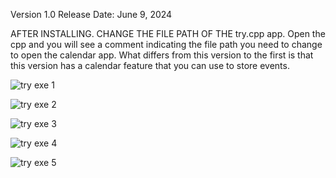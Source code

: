 Version 1.0 Release Date: June 9, 2024

AFTER INSTALLING. CHANGE THE FILE PATH OF THE try.cpp app. Open the cpp and you will see a comment indicating the file path you need to change to open the calendar app.
What differs from this version to the first is that this version has a calendar feature that you can use to store events.


![try exe 1](https://github.com/linuxlaber/lairnimanuel2-Betterthanfirstversion-/assets/170599771/83e3cbfb-dd38-4f40-981d-1d1bfd1fa292)

![try exe 2](https://github.com/linuxlaber/lairnimanuel2-Betterthanfirstversion-/assets/170599771/648114cf-bde2-4c56-91c4-c0b50c8777a9)

![try exe 3](https://github.com/linuxlaber/lairnimanuel2-Betterthanfirstversion-/assets/170599771/0ef1e01e-f7ac-4061-ae3b-3c3f01055ef5)

![try exe 4](https://github.com/linuxlaber/lairnimanuel2-Betterthanfirstversion-/assets/170599771/f1eee605-5e14-46f6-a235-2cbd69d7cdbe)

![try exe 5](https://github.com/linuxlaber/lairnimanuel2-Betterthanfirstversion-/assets/170599771/1784f986-cf49-43ce-82e2-2908ef2b8ed1)
